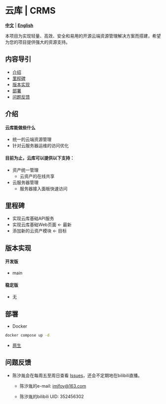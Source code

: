 # 云库 | CRMS #
[**中文**](./README.md) | [**English**](./README_EN.md)

本项目为实现轻量、高效、安全和易用的开源云端资源管理解决方案而搭建，希望为您的项目提供强大的资源支持。

## 内容导引 ##
* [介绍](#介绍)
* [里程碑](#里程碑)
* [版本实现](#版本实现)
* [部署](#部署)
* [问题反馈](#问题反馈)

## 介绍 ##
#### 云库能做些什么
* 统一的云端资源管理
* 针对云服务器运维的访问优化
#### 目前为止，云库可以提供以下支持：
* 资产统一管理
  * 云资产的在线共享
* 云服务器管理
  * 服务器接入面板快速访问

## 里程碑 ##
* 实现云库基础API服务
* 实现云库基础Web页面 <- 最新
* 添加新的云资产模块 <- 目标

## 版本实现 ##
#### 开发版
* main
#### 稳定版
* 无

## 部署 ##
* Docker
```bash
docker compose up -d
```
* [原生](./NativeDeployment.md)

## 问题反馈 ##
* 陈汐胤会在每周五至周日查看 [Issues](https://github.com/ZSLTChenXiYin/deepseek-api/issues)，还会不定期地在bilibili直播。
  * 陈汐胤的e-mail: imjfoy@163.com

  * 陈汐胤的bilibili UID: 352456302

